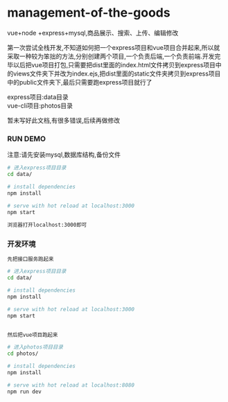 # management-of-the-goods
vue+node +express+mysql,商品展示、搜索、上传、编辑修改

第一次尝试全栈开发,不知道如何把一个express项目和vue项目合并起来,所以就采取一种较为笨拙的方法,分别创建两个项目,一个负责后端,一个负责前端.开发完毕以后把vue项目打包,只需要把dist里面的index.html文件拷贝到express项目中的views文件夹下并改为index.ejs,把dist里面的static文件夹拷贝到express项目中的public文件夹下,最后只需要跑express项目就行了

express项目:data目录    
vue-cli项目:photos目录


暂未写好此文档,有很多错误,后续再做修改

### RUN DEMO

注意:请先安装mysql,数据库结构,备份文件

``` bash
# 进入express项目目录
cd data/

# install dependencies
npm install

# serve with hot reload at localhost:3000
npm start
    
浏览器打开localhost:3000即可
```


### 开发环境

``` bash
先把接口服务跑起来

# 进入express项目目录
cd data/

# install dependencies
npm install

# serve with hot reload at localhost:3000
npm start   
    

然后把vue项目跑起来

# 进入photos项目目录
cd photos/

# install dependencies
npm install

# serve with hot reload at localhost:8080
npm run dev

```